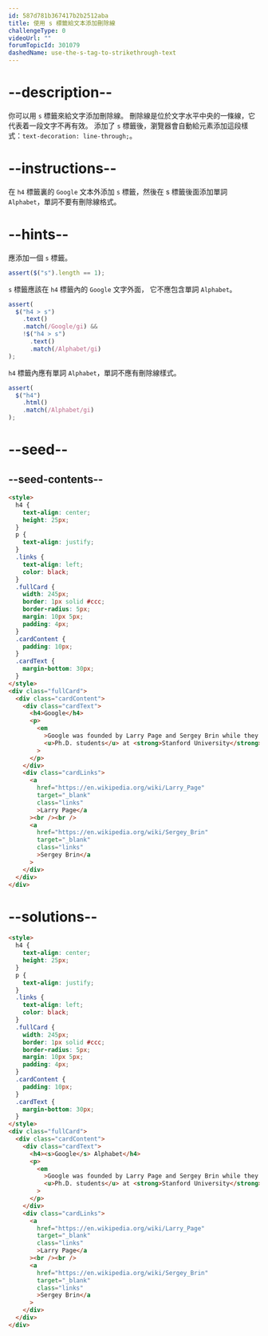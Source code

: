 ```yaml
---
id: 587d781b367417b2b2512aba
title: 使用 s 標籤給文本添加刪除線
challengeType: 0
videoUrl: ""
forumTopicId: 301079
dashedName: use-the-s-tag-to-strikethrough-text
---
```


# --description--

你可以用 `s` 標籤來給文字添加刪除線。 刪除線是位於文字水平中央的一條線，它代表着一段文字不再有效。 添加了 `s` 標籤後，瀏覽器會自動給元素添加這段樣式：`text-decoration: line-through;`。

# --instructions--

在 `h4` 標籤裏的 `Google` 文本外添加 `s` 標籤，然後在 s 標籤後面添加單詞 `Alphabet`，單詞不要有刪除線格式。

# --hints--

應添加一個 `s` 標籤。

```js
assert($("s").length == 1);
```

`s` 標籤應該在 `h4` 標籤內的 `Google` 文字外面， 它不應包含單詞 `Alphabet`。

```js
assert(
  $("h4 > s")
    .text()
    .match(/Google/gi) &&
    !$("h4 > s")
      .text()
      .match(/Alphabet/gi)
);
```

`h4` 標籤內應有單詞 `Alphabet`，單詞不應有刪除線樣式。

```js
assert(
  $("h4")
    .html()
    .match(/Alphabet/gi)
);
```

# --seed--

## --seed-contents--

```html
<style>
  h4 {
    text-align: center;
    height: 25px;
  }
  p {
    text-align: justify;
  }
  .links {
    text-align: left;
    color: black;
  }
  .fullCard {
    width: 245px;
    border: 1px solid #ccc;
    border-radius: 5px;
    margin: 10px 5px;
    padding: 4px;
  }
  .cardContent {
    padding: 10px;
  }
  .cardText {
    margin-bottom: 30px;
  }
</style>
<div class="fullCard">
  <div class="cardContent">
    <div class="cardText">
      <h4>Google</h4>
      <p>
        <em
          >Google was founded by Larry Page and Sergey Brin while they were
          <u>Ph.D. students</u> at <strong>Stanford University</strong>.</em
        >
      </p>
    </div>
    <div class="cardLinks">
      <a
        href="https://en.wikipedia.org/wiki/Larry_Page"
        target="_blank"
        class="links"
        >Larry Page</a
      ><br /><br />
      <a
        href="https://en.wikipedia.org/wiki/Sergey_Brin"
        target="_blank"
        class="links"
        >Sergey Brin</a
      >
    </div>
  </div>
</div>
```

# --solutions--

```html
<style>
  h4 {
    text-align: center;
    height: 25px;
  }
  p {
    text-align: justify;
  }
  .links {
    text-align: left;
    color: black;
  }
  .fullCard {
    width: 245px;
    border: 1px solid #ccc;
    border-radius: 5px;
    margin: 10px 5px;
    padding: 4px;
  }
  .cardContent {
    padding: 10px;
  }
  .cardText {
    margin-bottom: 30px;
  }
</style>
<div class="fullCard">
  <div class="cardContent">
    <div class="cardText">
      <h4><s>Google</s> Alphabet</h4>
      <p>
        <em
          >Google was founded by Larry Page and Sergey Brin while they were
          <u>Ph.D. students</u> at <strong>Stanford University</strong>.</em
        >
      </p>
    </div>
    <div class="cardLinks">
      <a
        href="https://en.wikipedia.org/wiki/Larry_Page"
        target="_blank"
        class="links"
        >Larry Page</a
      ><br /><br />
      <a
        href="https://en.wikipedia.org/wiki/Sergey_Brin"
        target="_blank"
        class="links"
        >Sergey Brin</a
      >
    </div>
  </div>
</div>
```
